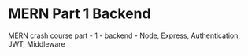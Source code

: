 # MERN Part 1 Backend
MERN crash course part - 1 - backend - Node, Express, Authentication, JWT, Middleware
